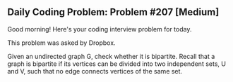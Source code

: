 ## Daily Coding Problem: Problem #207 [Medium]

Good morning! Here's your coding interview problem for today.

This problem was asked by Dropbox.

Given an undirected graph G, check whether it is bipartite. Recall that a graph is bipartite if its vertices can be divided into two independent sets, U and V, such that no edge connects vertices of the same set.

